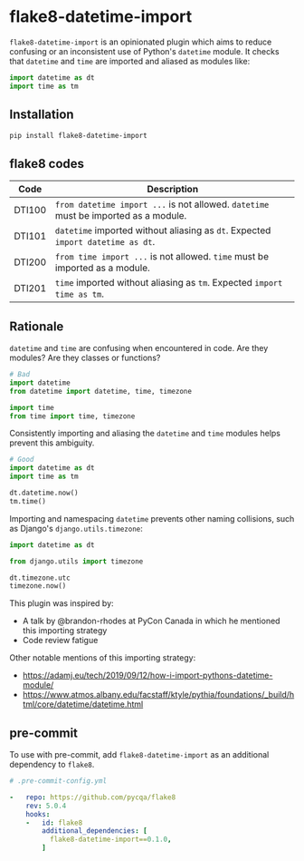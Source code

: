 # flake8-datetime-import

`flake8-datetime-import` is an opinionated plugin which aims to reduce
confusing or an inconsistent use of Python's `datetime` module. It checks that
`datetime` and `time` are imported and aliased as modules like:

```python
import datetime as dt
import time as tm
```

## Installation

```bash
pip install flake8-datetime-import
```

## flake8 codes

<!-- markdownlint-disable MD013 -->
| Code      | Description |
|-----------|-------------|
| DTI100    | `from datetime import ...` is not allowed. `datetime` must be imported as a module. |
| DTI101    | `datetime` imported without aliasing as `dt`. Expected `import datetime as dt`. |
| DTI200    | `from time import ...` is not allowed. `time` must be imported as a module. |
| DTI201    | `time` imported without aliasing as `tm`. Expected `import time as tm`. |
<!-- markdownlint-enable -->

## Rationale

`datetime` and `time` are confusing when encountered in code. Are they modules?
Are they classes or functions?

```python
# Bad
import datetime
from datetime import datetime, time, timezone

import time
from time import time, timezone
```

Consistently importing and aliasing the `datetime` and `time` modules helps
prevent this ambiguity.

```python
# Good
import datetime as dt
import time as tm

dt.datetime.now()
tm.time()
```

Importing and namespacing `datetime` prevents other naming collisions,
such as Django's `django.utils.timezone`:

```python
import datetime as dt

from django.utils import timezone

dt.timezone.utc
timezone.now()
```

This plugin was inspired by:

- A talk by @brandon-rhodes at PyCon Canada in which he mentioned
  this importing strategy
- Code review fatigue

Other notable mentions of this importing strategy:

<!-- markdownlint-disable MD013 -->
- <https://adamj.eu/tech/2019/09/12/how-i-import-pythons-datetime-module/>
- <https://www.atmos.albany.edu/facstaff/ktyle/pythia/foundations/_build/html/core/datetime/datetime.html>
<!-- markdownlint-enable -->

## pre-commit

To use with pre-commit, add `flake8-datetime-import` as an additional
dependency to `flake8`.

```yaml
# .pre-commit-config.yml

-   repo: https://github.com/pycqa/flake8
    rev: 5.0.4
    hooks:
    -   id: flake8
        additional_dependencies: [
          flake8-datetime-import==0.1.0,
        ]
```
